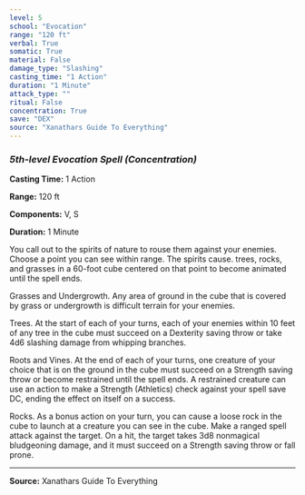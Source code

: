 ```yaml
---
level: 5
school: "Evocation"
range: "120 ft"
verbal: True
somatic: True
material: False
damage_type: "Slashing"
casting_time: "1 Action"
duration: "1 Minute"
attack_type: ""
ritual: False
concentration: True
save: "DEX"
source: "Xanathars Guide To Everything"
---
```


### *5th-level Evocation Spell* *(Concentration)*

**Casting Time:** 1 Action

**Range:** 120 ft

**Components:** V, S

**Duration:** 1 Minute

You call out to the spirits of nature to rouse them against your enemies. Choose a point you can see within range. The spirits cause. trees, rocks, and grasses in a 60-foot cube centered on that point to become animated until the spell ends.
 
 Grasses and Undergrowth. Any area of ground in the cube that is covered by grass or undergrowth is difficult terrain for your enemies.
 
 Trees. At the start of each of your turns, each of your enemies within 10 feet of any tree in the cube must succeed on a Dexterity saving throw or take 4d6 slashing damage from whipping branches.
 
 Roots and Vines. At the end of each of your turns, one creature of your choice that is on the ground in the cube must succeed on a Strength saving throw or become restrained until the spell ends. A restrained creature can use an action to make a Strength (Athletics) check against your spell save DC, ending the effect on itself on a success.
 
 Rocks. As a bonus action on your turn, you can cause a loose rock in the cube to launch at a creature you can see in the cube. Make a ranged spell attack against the target. On a hit, the target takes 3d8 nonmagical bludgeoning damage, and it must succeed on a Strength saving throw or fall prone.

---
**Source:** Xanathars Guide To Everything
